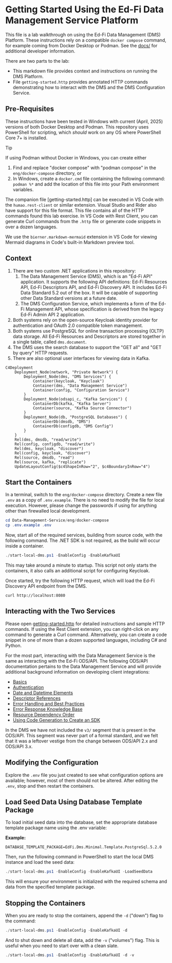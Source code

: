 # Getting Started Using the Ed-Fi Data Management Service Platform

This file is a lab walkthrough on using the Ed-Fi Data Management (DMS)
Platform. These instructions rely on a compatible `docker compose` command, for
example coming from Docker Desktop or Podman. See the [docs/](./docs/) for
additional developer information.

There are two parts to the lab:

* This markdown file provides context and instructions on running the DMS
  Platform.
* File `getting-started.http` provides annotated HTTP commands demonstrating how
  to interact with the DMS and the DMS Configuration Service.

## Pre-Requisites

These instructions have been tested in Windows with current (April, 2025)
versions of both Docker Desktop and Podman. This repository uses PowerShell for
scripting, which _should_ work on any OS where PowerShell Core 7+ is installed.

> [!TIP]
> If using Podman without Docker in Windows, you can create either
>
> 1. Find and replace "docker compose" with "podman compose" in the
>    `eng/docker-compose` directory, or
> 2. In Windows, create a `docker.cmd` file containing the following command:
>    `podman %*` and add the location of this file into your Path environment
>    variables.

The companion file [getting-started.http] can be executed in VS Code with the
`humao.rest-client` or similar extension. Visual Studio and Rider also have
support for this file format. This file contains all of the HTTP commands found
this lab exercise. In VS Code with Rest Client, you can generate Curl commands
from the `.http` file or generate code snippets in over a dozen languages.

We use the `bierner.markdown-mermaid` extension in VS Code for viewing Mermaid
diagrams in Code's built-in Markdown preview tool.

## Context

1. There are two custom .NET applications in this repository:
   1. The Data Management Service (DMS), which is an "Ed-Fi API" application. It
      supports the following API definitions: Ed-Fi Resources API, Ed-Fi
      Descriptors API, and Ed-Fi Discovery API. It includes Ed-Fi Data Standard
      5.2 out of the box. It will be capable of supporting other Data Standard
      versions at a future date.
   2. The DMS Configuration Service, which implements a form of the Ed-Fi
      Management API, whose specification is derived from the legacy Ed-Fi Admin
      API 2 application.
2. Both systems rely on the open-source Keycloak identity provider for
   authentication and OAuth 2.0 compatible token management.
3. Both systems use PostgreSQL for online transaction processing (OLTP) data
   storage. All Ed-Fi Resources and Descriptors are stored together in a single
   table, called `dms.document`.
4. The DMS uses the search database to support the "GET all" and "GET by query"
   HTTP requests.
5. There are also optional user interfaces for viewing data in Kafka.

```mermaid
C4Deployment
    Deployment_Node(network, "Private Network") {
        Deployment_Node(dms, "DMS Services") {
            Container(keycloak, "Keycloak")
            Container(dms, "Data Management Service")
            Container(config, "Configuration Service")
        }
        Deployment_Node(odsapi_c, "Kafka Services") {
            ContainerDb(kafka, "Kafka Server")
            Container(source, "Kafka Source Connector")
        }
        Deployment_Node(db, "PostgreSQL Databases") {
            ContainerDb(dmsdb, "DMS")
            ContainerDb(configdb, "DMS Config")
        }
    }
    Rel(dms, dmsdb, "read/write")
    Rel(config, configdb, "read/write")
    Rel(dms, keycloak, "discover")
    Rel(config, keycloak, "discover")
    Rel(source, dmsdb, "read")
    Rel(source, kafka, "replicate")
    UpdateLayoutConfig($c4ShapeInRow="2", $c4BoundaryInRow="4")
```

## Start the Containers

In a terminal, switch to the `eng/docker-compose` directory. Create a new file
`.env` as a copy of `.env.example`. There is no need to modify the file for
local execution. However, please change the passwords if using for anything
other than firewalled local development.

```powershell
cd Data-Management-Service/eng/docker-compose
cp .env.example .env
```

Now, start all of the required services, building from source code, with the
following command. The .NET SDK is not required, as the build will occur inside
a container.

```powershell
./start-local-dms.ps1 -EnableConfig -EnableKafkaUI
```

This may take around a minute to startup. This script not only starts the
containers, it also calls an additional script for configuring Keycloak.

Once started, try the following HTTP request, which will load the Ed-Fi
Discovery API endpoint from the DMS.

```shell
curl http://localhost:8080
```

## Interacting with the Two Services

Please open [getting-started.http](./getting-started.http) for detailed
instructions and sample HTTP commands. If using the Rest Client extension, you
can right-click on any command to generate a Curl command. Alternatively, you
can create a code snippet in one of more than a dozen supported languages,
including C# and Python.

For the most part, interacting with the Data Management Service is the same as
interacting with the Ed-Fi ODS/API. The following ODS/API documentation pertains
to the Data Management Service and will provide additional background
information on developing client integrations:

* [Basics](https://docs.ed-fi.org/reference/ods-api/client-developers-guide/basics)
* [Authentication](https://docs.ed-fi.org/reference/ods-api/client-developers-guide/authentication)
* [Date and Datetime
  Elements](https://docs.ed-fi.org/reference/ods-api/client-developers-guide/date-datetime-elements)
* [Descriptor
  References](https://docs.ed-fi.org/reference/ods-api/client-developers-guide/descriptor-references)
* [Error Handling and Best
  Practices](https://docs.ed-fi.org/reference/ods-api/client-developers-guide/error-handling-best-practices)
* [Error Response Knowledge
  Base](https://docs.ed-fi.org/reference/ods-api/client-developers-guide/error-response-knowledge-base)
* [Resource Dependency
  Order](https://docs.ed-fi.org/reference/ods-api/client-developers-guide/resource-dependency-order)
* [Using Code Generation to Create an
  SDK](https://docs.ed-fi.org/reference/ods-api/client-developers-guide/using-code-generation-to-create-an-sdk)

In the DMS we have not included the `v3/` segment that is present in the
ODS/API. This segment was never part of a formal standard, and we felt that it
was a leftover vestige from the change between ODS/API 2.x and ODS/API 3.x.

## Modifying the Configuration

Explore the `.env` file you just created to see what configuration options are
available; however, most of them should not be altered. After editing the
`.env`, stop and then restart the containers.

## Load Seed Data Using Database Template Package

To load initial seed data into the database, set the appropriate database
template package name using the .env variable:

**Example:**

```env
DATABASE_TEMPLATE_PACKAGE=EdFi.Dms.Minimal.Template.PostgreSql.5.2.0
```

Then, run the following command in PowerShell to start the local DMS instance
and load the seed data:

```powershell
./start-local-dms.ps1 -EnableConfig -EnableKafkaUI -LoadSeedData
```

This will ensure your environment is initialized with the required schema and
data from the specified template package.

## Stopping the Containers

When you are ready to stop the containers, append the `-d` ("down") flag to the
command:

```powershell
./start-local-dms.ps1 -EnableConfig -EnableKafkaUI -d
```

And to shut down and delete all data, add the `-v` ("volumes") flag. This is
useful when you need to start over with a clean slate.

```powershell
./start-local-dms.ps1 -EnableConfig -EnableKafkaUI -d -v
```
